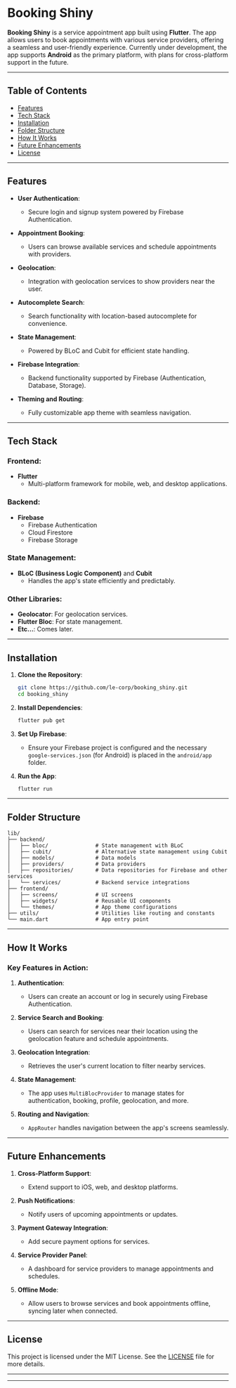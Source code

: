 # Booking Shiny

**Booking Shiny** is a service appointment app built using **Flutter**. The app allows users to book appointments with various service providers, offering a seamless and user-friendly experience. Currently under development, the app supports **Android** as the primary platform, with plans for cross-platform support in the future.

---

## Table of Contents

- [Features](#features)
- [Tech Stack](#tech-stack)
- [Installation](#installation)
- [Folder Structure](#folder-structure)
- [How It Works](#how-it-works)
- [Future Enhancements](#future-enhancements)
- [License](#license)

---

## Features

- **User Authentication**:
  - Secure login and signup system powered by Firebase Authentication.
  
- **Appointment Booking**:
  - Users can browse available services and schedule appointments with providers.

- **Geolocation**:
  - Integration with geolocation services to show providers near the user.

- **Autocomplete Search**:
  - Search functionality with location-based autocomplete for convenience.

- **State Management**:
  - Powered by BLoC and Cubit for efficient state handling.

- **Firebase Integration**:
  - Backend functionality supported by Firebase (Authentication, Database, Storage).

- **Theming and Routing**:
  - Fully customizable app theme with seamless navigation.

---

## Tech Stack

### Frontend:
- **Flutter**
  - Multi-platform framework for mobile, web, and desktop applications.

### Backend:
- **Firebase**
  - Firebase Authentication
  - Cloud Firestore
  - Firebase Storage

### State Management:
- **BLoC (Business Logic Component)** and **Cubit**
  - Handles the app's state efficiently and predictably.

### Other Libraries:
- **Geolocator**: For geolocation services.
- **Flutter Bloc**: For state management.
- **Etc...**: Comes later.

---

## Installation

1. **Clone the Repository**:
   ```bash
   git clone https://github.com/le-corp/booking_shiny.git
   cd booking_shiny
   ```

2. **Install Dependencies**:
   ```bash
   flutter pub get
   ```

3. **Set Up Firebase**:
   - Ensure your Firebase project is configured and the necessary `google-services.json` (for Android) is placed in the `android/app` folder.

4. **Run the App**:
   ```bash
   flutter run
   ```

---

## Folder Structure

```
lib/
├── backend/
│   ├── bloc/               # State management with BLoC
│   ├── cubit/              # Alternative state management using Cubit
│   ├── models/             # Data models
│   ├── providers/          # Data providers
│   ├── repositories/       # Data repositories for Firebase and other services
│   └── services/           # Backend service integrations
├── frontend/
│   ├── screens/            # UI screens
│   ├── widgets/            # Reusable UI components
│   └── themes/             # App theme configurations
├── utils/                  # Utilities like routing and constants
└── main.dart               # App entry point
```

---

## How It Works

### Key Features in Action:
1. **Authentication**:
   - Users can create an account or log in securely using Firebase Authentication.

2. **Service Search and Booking**:
   - Users can search for services near their location using the geolocation feature and schedule appointments.

3. **Geolocation Integration**:
   - Retrieves the user's current location to filter nearby services.

4. **State Management**:
   - The app uses `MultiBlocProvider` to manage states for authentication, booking, profile, geolocation, and more.

5. **Routing and Navigation**:
   - `AppRouter` handles navigation between the app's screens seamlessly.

---

## Future Enhancements

1. **Cross-Platform Support**:
   - Extend support to iOS, web, and desktop platforms.

2. **Push Notifications**:
   - Notify users of upcoming appointments or updates.

3. **Payment Gateway Integration**:
   - Add secure payment options for services.

4. **Service Provider Panel**:
   - A dashboard for service providers to manage appointments and schedules.

5. **Offline Mode**:
   - Allow users to browse services and book appointments offline, syncing later when connected.

---

## License

This project is licensed under the MIT License. See the [LICENSE](LICENSE) file for more details.

---
---